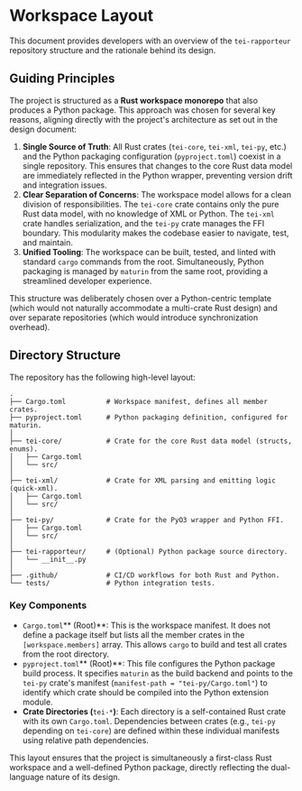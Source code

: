 # Workspace Layout

This document provides developers with an overview of the `tei-rapporteur` repository structure and the rationale behind its design.

## Guiding Principles

The project is structured as a **Rust workspace monorepo** that also produces a Python package. This approach was chosen for several key reasons, aligning directly with the project's architecture as set out in the design document:

1. **Single Source of Truth**: All Rust crates (`tei-core`, `tei-xml`, `tei-py`, etc.) and the Python packaging configuration (`pyproject.toml`) coexist in a single repository. This ensures that changes to the core Rust data model are immediately reflected in the Python wrapper, preventing version drift and integration issues.
2. **Clear Separation of Concerns**: The workspace model allows for a clean division of responsibilities. The `tei-core` crate contains only the pure Rust data model, with no knowledge of XML or Python. The `tei-xml` crate handles serialization, and the `tei-py` crate manages the FFI boundary. This modularity makes the codebase easier to navigate, test, and maintain.
3. **Unified Tooling**: The workspace can be built, tested, and linted with standard `cargo` commands from the root. Simultaneously, Python packaging is managed by `maturin` from the same root, providing a streamlined developer experience.

This structure was deliberately chosen over a Python-centric template (which would not naturally accommodate a multi-crate Rust design) and over separate repositories (which would introduce synchronization overhead).

## Directory Structure

The repository has the following high-level layout:

```null
.
├── Cargo.toml          # Workspace manifest, defines all member crates.
├── pyproject.toml      # Python packaging definition, configured for maturin.
│
├── tei-core/           # Crate for the core Rust data model (structs, enums).
│   ├── Cargo.toml
│   └── src/
│
├── tei-xml/            # Crate for XML parsing and emitting logic (quick-xml).
│   ├── Cargo.toml
│   └── src/
│
├── tei-py/             # Crate for the PyO3 wrapper and Python FFI.
│   ├── Cargo.toml
│   └── src/
│
├── tei-rapporteur/     # (Optional) Python package source directory.
│   └── __init__.py
│
├── .github/            # CI/CD workflows for both Rust and Python.
└── tests/              # Python integration tests.

```

### Key Components

- `Cargo.toml`** (Root)**: This is the workspace manifest. It does not define a package itself but lists all the member crates in the `[workspace.members]` array. This allows `cargo` to build and test all crates from the root directory.
- `pyproject.toml`** (Root)**: This file configures the Python package build process. It specifies `maturin` as the build backend and points to the `tei-py` crate's manifest (`manifest-path = "tei-py/Cargo.toml"`) to identify which crate should be compiled into the Python extension module.
- **Crate Directories (**`tei-*`**)**: Each directory is a self-contained Rust crate with its own `Cargo.toml`. Dependencies between crates (e.g., `tei-py` depending on `tei-core`) are defined within these individual manifests using relative path dependencies.

This layout ensures that the project is simultaneously a first-class Rust workspace and a well-defined Python package, directly reflecting the dual-language nature of its design.

